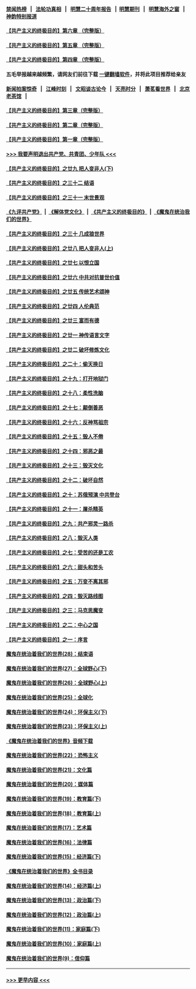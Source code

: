 #### [禁闻热榜](热点新闻.md?=0)  &nbsp;&nbsp;|&nbsp;&nbsp; [法轮功真相](https://github.com/gfw-breaker/truth/blob/master/README.md?=0) &nbsp;&nbsp;|&nbsp;&nbsp; [明慧二十周年报告](https://github.com/gfw-breaker/mh-reports/blob/master/README.md?=0) &nbsp;&nbsp;|&nbsp;&nbsp;[明慧期刊](https://github.com/gfw-breaker/mh-qikan) &nbsp;&nbsp;|&nbsp;&nbsp; [明慧海外之窗](https://github.com/gfw-breaker/mh-news/blob/master/README.md?=0) &nbsp;&nbsp;|&nbsp;&nbsp; [神韵特别报道](https://github.com/gfw-breaker/mh-news/blob/master/shenyun.md?=0)
#### [【共产主义的终极目的】第六章 （完整版）](../pages/nsc422/n11428913.md?t=03140102) 
#### [【共产主义的终极目的】第五章 （完整版）](../pages/nsc422/n11428912.md?t=03140102) 
#### [【共产主义的终极目的】第四章 （完整版）](../pages/nsc422/n11428907.md?t=03140102) 
#### 五毛举报越来越频繁，请网友们前往下载 [一键翻墙软件](https://github.com/gfw-breaker/ssr-accounts)，并将此项目推荐给亲友
#### [新闻拍案惊奇](https://github.com/gfw-breaker/banned-news/blob/master/pages/link4.md) &nbsp;&nbsp;|&nbsp;&nbsp; [江峰时刻](https://github.com/gfw-breaker/banned-news/blob/master/pages/link4.md) &nbsp;&nbsp;|&nbsp;&nbsp; [文昭谈古论今](https://github.com/gfw-breaker/banned-news/blob/master/pages/link4.md) &nbsp;&nbsp;|&nbsp;&nbsp; [天亮时分](https://github.com/gfw-breaker/banned-news/blob/master/pages/link4.md) &nbsp;&nbsp;|&nbsp;&nbsp; [萧茗看世界](https://github.com/gfw-breaker/banned-news/blob/master/pages/link4.md) &nbsp;&nbsp;|&nbsp;&nbsp; [北京老茶馆](https://github.com/gfw-breaker/banned-news/blob/master/pages/link4.md) &nbsp;&nbsp;|&nbsp;&nbsp; 
#### [【共产主义的终极目的】第三章（完整版）](../pages/nsc422/n11428848.md?t=03140102) 
#### [【共产主义的终极目的】第二章（完整版）](../pages/nsc422/n11428831.md?t=03140102) 
#### [【共产主义的终极目的】第一章（完整版）](../pages/nsc422/n11417651.md?t=03140102) 
#### [>>> 我要声明退出共产党、共青团、少年队 <<<](https://github.com/begood0513/goodnews/blob/master/quit/letter.md) 
#### [【共产主义的终极目的】之廿九 把人变非人(下)](../pages/nsc422/n11344140.md?t=03140102) 
#### [【共产主义的终极目的】之三十二 结语](../pages/nsc422/n11360535.md?t=03140102) 
#### [【共产主义的终极目的】之三十一 末世景观](../pages/nsc422/n11351129.md?t=03140102) 
#### [《九评共产党》](https://github.com/begood0513/9ping.md/blob/master/README.md) &nbsp;|&nbsp; [《解体党文化》](../../../../jtdwh.md/blob/master/README.md)  &nbsp;|&nbsp; [《共产主义的终极目的》](../../../../gczydzjmd.md/blob/master/README.md) &nbsp;|&nbsp; [《魔鬼在统治我们的世界》](../../../../mgztzwmdsj.md/blob/master/README.md) 
#### [【共产主义的终极目的】之三十 几成狼世界](../pages/nsc422/n11348280.md?t=03140102) 
#### [【共产主义的终极目的】之廿八 把人变非人(上)](../pages/nsc422/n11340492.md?t=03140102) 
#### [【共产主义的终极目的】之廿七 以恨立国](../pages/nsc422/n11336944.md?t=03140102) 
#### [【共产主义的终极目的】之廿六 中共对抗普世价值](../pages/nsc422/n11324785.md?t=03140102) 
#### [【共产主义的终极目的】之廿五 传统艺术颂神](../pages/nsc422/n11296396.md?t=03140102) 
#### [【共产主义的终极目的】之廿四 人伦典范](../pages/nsc422/n11296397.md?t=03140102) 
#### [【共产主义的终极目的】之廿三 富而有德](../pages/nsc422/n11283598.md?t=03140102) 
#### [【共产主义的终极目的】之廿一 神传语言文字](../pages/nsc422/n11263265.md?t=03140102) 
#### [【共产主义的终极目的】之廿二 破坏修炼文化](../pages/nsc422/n11245728.md?t=03140102) 
#### [【共产主义的终极目的】之二十：偷天换日](../pages/nsc422/n11238846.md?t=03140102) 
#### [【共产主义的终极目的】之十九：打开地狱门](../pages/nsc422/n11206376.md?t=03140102) 
#### [【共产主义的终极目的】之十八：柔性洗脑](../pages/nsc422/n11199994.md?t=03140102) 
#### [【共产主义的终极目的】之十七：颠倒善恶](../pages/nsc422/n11179782.md?t=03140102) 
#### [【共产主义的终极目的】之十六：反神骂祖宗](../pages/nsc422/n11166798.md?t=03140102) 
#### [【共产主义的终极目的】之十五：毁人不倦](../pages/nsc422/n11166792.md?t=03140102) 
#### [【共产主义的终极目的】之十四：邪恶之最](../pages/nsc422/n11150249.md?t=03140102) 
#### [【共产主义的终极目的】之十三：毁灭文化](../pages/nsc422/n11135227.md?t=03140102) 
#### [【共产主义的终极目的】之十二：破坏自然](../pages/nsc422/n11135214.md?t=03140102) 
#### [【共产主义的终极目的】之十：苏俄预演 中共登台](../pages/nsc422/n11118424.md?t=03140102) 
#### [【共产主义的终极目的】之十一：屠杀精英](../pages/nsc422/n11118442.md?t=03140102) 
#### [【共产主义的终极目的】之九：共产邪灵一路杀](../pages/nsc422/n11114139.md?t=03140102) 
#### [【共产主义的终极目的】之八：毁灭人类](../pages/nsc422/n11108503.md?t=03140102) 
#### [【共产主义的终极目的】之七：受苦的还是工农](../pages/nsc422/n11101809.md?t=03140102) 
#### [【共产主义的终极目的】之六：甜头和苦头](../pages/nsc422/n11096971.md?t=03140102) 
#### [【共产主义的终极目的】之五：万变不离其邪](../pages/nsc422/n11091285.md?t=03140102) 
#### [【共产主义的终极目的】之四：毁灭路线图](../pages/nsc422/n11086284.md?t=03140102) 
#### [【共产主义的终极目的】之三：马克思魔变](../pages/nsc422/n11061941.md?t=03140102) 
#### [【共产主义的终极目的】之二：中心之国](../pages/nsc422/n11047728.md?t=03140102) 
#### [【共产主义的终极目的】之一：序言](../pages/nsc422/n11086077.md?t=03140102) 
#### [魔鬼在统治着我们的世界(28)：结束语](../pages/nsc422/n10936246.md?t=03140102) 
#### [魔鬼在统治着我们的世界(27)：全球野心(下)](../pages/nsc422/n10928319.md?t=03140102) 
#### [魔鬼在统治着我们的世界(26)：全球野心(上)](../pages/nsc422/n10900318.md?t=03140102) 
#### [魔鬼在统治着我们的世界(25)：全球化](../pages/nsc422/n10788205.md?t=03140102) 
#### [魔鬼在统治着我们的世界(24)：环保主义(下)](../pages/nsc422/n10695307.md?t=03140102) 
#### [魔鬼在统治着我们的世界(23)：环保主义(上)](../pages/nsc422/n10688613.md?t=03140102) 
#### [《魔鬼在统治着我们的世界》音频下载](../pages/nsc422/n10635553.md?t=03140102) 
#### [魔鬼在统治着我们的世界(22)：恐怖主义](../pages/nsc422/n10614727.md?t=03140102) 
#### [魔鬼在统治着我们的世界(21)：文化篇](../pages/nsc422/n10597706.md?t=03140102) 
#### [魔鬼在统治着我们的世界(20)：媒体篇](../pages/nsc422/n10586579.md?t=03140102) 
#### [魔鬼在统治着我们的世界(19)：教育篇(下)](../pages/nsc422/n10564808.md?t=03140102) 
#### [魔鬼在统治着我们的世界(18)：教育篇(上)](../pages/nsc422/n10526970.md?t=03140102) 
#### [魔鬼在统治着我们的世界(17)：艺术篇](../pages/nsc422/n10499093.md?t=03140102) 
#### [魔鬼在统治着我们的世界(16)：法律篇](../pages/nsc422/n10485969.md?t=03140102) 
#### [魔鬼在统治着我们的世界(15)：经济篇(下)](../pages/nsc422/n10469975.md?t=03140102) 
#### [《魔鬼在统治着我们的世界》全书目录](../pages/nsc422/n10464261.md?t=03140102) 
#### [魔鬼在统治着我们的世界(14)：经济篇(上)](../pages/nsc422/n10457370.md?t=03140102) 
#### [魔鬼在统治着我们的世界(13)：政治篇(下)](../pages/nsc422/n10448270.md?t=03140102) 
#### [魔鬼在统治着我们的世界(12)：政治篇(上)](../pages/nsc422/n10444576.md?t=03140102) 
#### [魔鬼在统治着我们的世界(11)：家庭篇(下)](../pages/nsc422/n10440961.md?t=03140102) 
#### [魔鬼在统治着我们的世界(10)：家庭篇(上)](../pages/nsc422/n10435448.md?t=03140102) 
#### [魔鬼在统治着我们的世界(9)：信仰篇](../pages/nsc422/n10432159.md?t=03140102) 

----
#### [ >>> 更早内容 <<< ](../indexes/nsc422-earlier.md)
